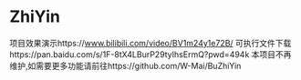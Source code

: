 # ZhiYin
项目效果演示https://www.bilibili.com/video/BV1m24y1e72B/
可执行文件下载https://pan.baidu.com/s/1F-8tX4LBurP29tyIhsErmQ?pwd=494k
本项目不再维护,如需要更多功能请前往https://github.com/W-Mai/BuZhiYin

